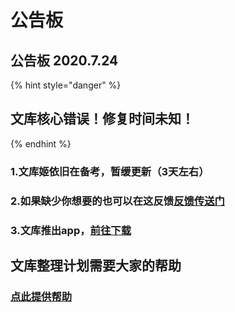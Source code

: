 # 公告板

## **公告板** 2020.7.24

{% hint style="danger" %}
## **文库核心错误！修复时间未知！**
{% endhint %}

### 1.文库姬依旧在备考，暂缓更新（3天左右）

### 2.如果缺少你想要的也可以在这反馈[**反馈传送门**](https://www.wjx.cn/jq/76859742.aspx)

### 3.文库推出app，[**前往下载**](https://www.sirin.xyz/app.htm)

## **文库整理计划**需要大家的帮助

### [**点此提供帮助**](https://www.wjx.cn/jq/80738056.aspx)

